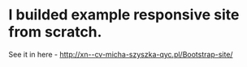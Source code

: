 # I builded example responsive site from scratch. 
See it in here - http://xn--cv-micha-szyszka-qyc.pl/Bootstrap-site/
